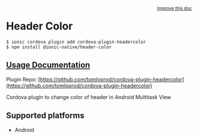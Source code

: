 <a style="float:right;font-size:12px;" href="http://github.com/ionic-team/ionic-native/edit/master/src/@ionic-native/plugins/header-color/index.ts#L1">
  Improve this doc
</a>

# Header Color

```
$ ionic cordova plugin add cordova-plugin-headercolor
$ npm install @ionic-native/header-color
```

## [Usage Documentation](https://ionicframework.com/docs/native/header-color/)

Plugin Repo: [https://github.com/tomloprod/cordova-plugin-headercolor](https://github.com/tomloprod/cordova-plugin-headercolor)

Cordova plugin to change color of header in Android Multitask View

## Supported platforms
- Android



